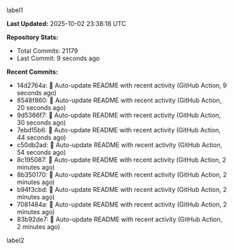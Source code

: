 
label1 
<!-- ACTIVITY_START -->
**Last Updated:** 2025-10-02 23:38:18 UTC

**Repository Stats:**
- Total Commits: 21179
- Last Commit: 9 seconds ago

**Recent Commits:**
- 14d2764a: 🤖 Auto-update README with recent activity (GitHub Action, 9 seconds ago)
- 8548f860: 🤖 Auto-update README with recent activity (GitHub Action, 20 seconds ago)
- 9d5366f7: 🤖 Auto-update README with recent activity (GitHub Action, 30 seconds ago)
- 7ebd15b6: 🤖 Auto-update README with recent activity (GitHub Action, 44 seconds ago)
- c50db2ad: 🤖 Auto-update README with recent activity (GitHub Action, 54 seconds ago)
- 8c195087: 🤖 Auto-update README with recent activity (GitHub Action, 2 minutes ago)
- 8b350170: 🤖 Auto-update README with recent activity (GitHub Action, 2 minutes ago)
- b94f3cbd: 🤖 Auto-update README with recent activity (GitHub Action, 2 minutes ago)
- 7081484a: 🤖 Auto-update README with recent activity (GitHub Action, 2 minutes ago)
- 83b92de7: 🤖 Auto-update README with recent activity (GitHub Action, 2 minutes ago)
<!-- ACTIVITY_END -->

label2
